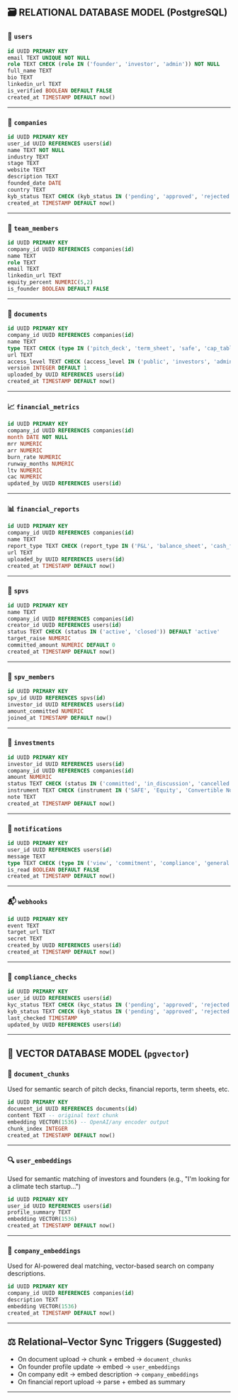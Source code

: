 ## 🗃️ RELATIONAL DATABASE MODEL (PostgreSQL)

### 🔐 `users`

```sql
id UUID PRIMARY KEY
email TEXT UNIQUE NOT NULL
role TEXT CHECK (role IN ('founder', 'investor', 'admin')) NOT NULL
full_name TEXT
bio TEXT
linkedin_url TEXT
is_verified BOOLEAN DEFAULT FALSE
created_at TIMESTAMP DEFAULT now()
```

---

### 🏢 `companies`

```sql
id UUID PRIMARY KEY
user_id UUID REFERENCES users(id)
name TEXT NOT NULL
industry TEXT
stage TEXT
website TEXT
description TEXT
founded_date DATE
country TEXT
kyb_status TEXT CHECK (kyb_status IN ('pending', 'approved', 'rejected')) DEFAULT 'pending'
created_at TIMESTAMP DEFAULT now()
```

---

### 👥 `team_members`

```sql
id UUID PRIMARY KEY
company_id UUID REFERENCES companies(id)
name TEXT
role TEXT
email TEXT
linkedin_url TEXT
equity_percent NUMERIC(5,2)
is_founder BOOLEAN DEFAULT FALSE
```

---

### 📂 `documents`

```sql
id UUID PRIMARY KEY
company_id UUID REFERENCES companies(id)
name TEXT
type TEXT CHECK (type IN ('pitch_deck', 'term_sheet', 'safe', 'cap_table', 'financials', 'custom'))
url TEXT
access_level TEXT CHECK (access_level IN ('public', 'investors', 'admins')) DEFAULT 'investors'
version INTEGER DEFAULT 1
uploaded_by UUID REFERENCES users(id)
created_at TIMESTAMP DEFAULT now()
```

---

### 📈 `financial_metrics`

```sql
id UUID PRIMARY KEY
company_id UUID REFERENCES companies(id)
month DATE NOT NULL
mrr NUMERIC
arr NUMERIC
burn_rate NUMERIC
runway_months NUMERIC
ltv NUMERIC
cac NUMERIC
updated_by UUID REFERENCES users(id)
```

---

### 📊 `financial_reports`

```sql
id UUID PRIMARY KEY
company_id UUID REFERENCES companies(id)
name TEXT
report_type TEXT CHECK (report_type IN ('P&L', 'balance_sheet', 'cash_flow', 'forecast'))
url TEXT
uploaded_by UUID REFERENCES users(id)
created_at TIMESTAMP DEFAULT now()
```

---

### 💼 `spvs`

```sql
id UUID PRIMARY KEY
name TEXT
company_id UUID REFERENCES companies(id)
creator_id UUID REFERENCES users(id)
status TEXT CHECK (status IN ('active', 'closed')) DEFAULT 'active'
target_raise NUMERIC
committed_amount NUMERIC DEFAULT 0
created_at TIMESTAMP DEFAULT now()
```

---

### 🤝 `spv_members`

```sql
id UUID PRIMARY KEY
spv_id UUID REFERENCES spvs(id)
investor_id UUID REFERENCES users(id)
amount_committed NUMERIC
joined_at TIMESTAMP DEFAULT now()
```

---

### 💸 `investments`

```sql
id UUID PRIMARY KEY
investor_id UUID REFERENCES users(id)
company_id UUID REFERENCES companies(id)
amount NUMERIC
status TEXT CHECK (status IN ('committed', 'in_discussion', 'cancelled', 'closed'))
instrument TEXT CHECK (instrument IN ('SAFE', 'Equity', 'Convertible Note'))
note TEXT
created_at TIMESTAMP DEFAULT now()
```

---

### 📢 `notifications`

```sql
id UUID PRIMARY KEY
user_id UUID REFERENCES users(id)
message TEXT
type TEXT CHECK (type IN ('view', 'commitment', 'compliance', 'general'))
is_read BOOLEAN DEFAULT FALSE
created_at TIMESTAMP DEFAULT now()
```

---

### 📬 `webhooks`

```sql
id UUID PRIMARY KEY
event TEXT
target_url TEXT
secret TEXT
created_by UUID REFERENCES users(id)
created_at TIMESTAMP DEFAULT now()
```

---

### 🛂 `compliance_checks`

```sql
id UUID PRIMARY KEY
user_id UUID REFERENCES users(id)
kyc_status TEXT CHECK (kyc_status IN ('pending', 'approved', 'rejected')) DEFAULT 'pending'
kyb_status TEXT CHECK (kyb_status IN ('pending', 'approved', 'rejected')) DEFAULT 'pending'
last_checked TIMESTAMP
updated_by UUID REFERENCES users(id)
```

---

## 🧠 VECTOR DATABASE MODEL (`pgvector`)

### 📘 `document_chunks`

Used for semantic search of pitch decks, financial reports, term sheets, etc.

```sql
id UUID PRIMARY KEY
document_id UUID REFERENCES documents(id)
content TEXT -- original text chunk
embedding VECTOR(1536) -- OpenAI/any encoder output
chunk_index INTEGER
created_at TIMESTAMP DEFAULT now()
```

---

### 🔍 `user_embeddings`

Used for semantic matching of investors and founders (e.g., "I'm looking for a climate tech startup...")

```sql
id UUID PRIMARY KEY
user_id UUID REFERENCES users(id)
profile_summary TEXT
embedding VECTOR(1536)
created_at TIMESTAMP DEFAULT now()
```

---

### 🧮 `company_embeddings`

Used for AI-powered deal matching, vector-based search on company descriptions.

```sql
id UUID PRIMARY KEY
company_id UUID REFERENCES companies(id)
description TEXT
embedding VECTOR(1536)
created_at TIMESTAMP DEFAULT now()
```

---

## ⚖️ Relational–Vector Sync Triggers (Suggested)

* On document upload → chunk + embed → `document_chunks`
* On founder profile update → embed → `user_embeddings`
* On company edit → embed description → `company_embeddings`
* On financial report upload → parse + embed as summary

---

